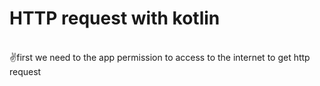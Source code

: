 <h1>HTTP request with kotlin</h1><br>
✌first we need to the app permission to access to the internet to get http request
